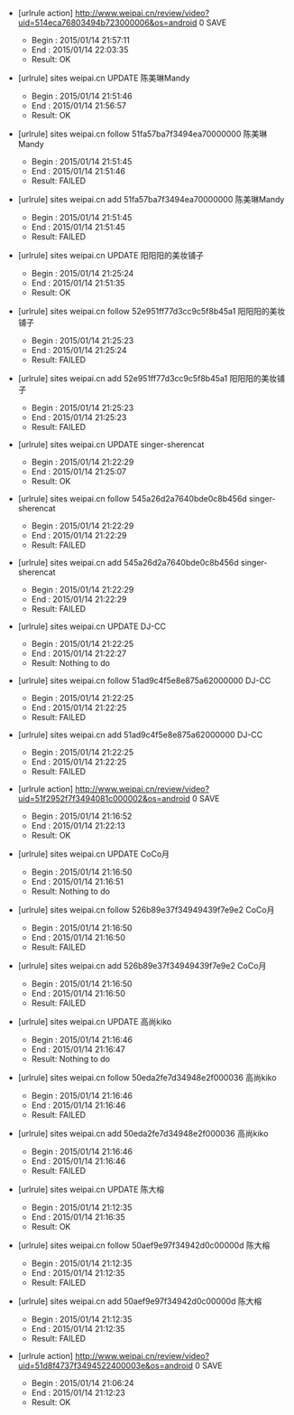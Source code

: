 * [urlrule action] http://www.weipai.cn/review/video?uid=514eca76803494b723000006&os=android 0 SAVE

    * Begin : 2015/01/14 21:57:11
    * End   : 2015/01/14 22:03:35
    * Result: OK

* [urlrule] sites weipai.cn UPDATE 陈美琳Mandy


    * Begin : 2015/01/14 21:51:46
    * End   : 2015/01/14 21:56:57
    * Result: OK

* [urlrule] sites weipai.cn follow 51fa57ba7f3494ea70000000 陈美琳Mandy


    * Begin : 2015/01/14 21:51:45
    * End   : 2015/01/14 21:51:46
    * Result: FAILED

* [urlrule] sites weipai.cn add 51fa57ba7f3494ea70000000 陈美琳Mandy


    * Begin : 2015/01/14 21:51:45
    * End   : 2015/01/14 21:51:45
    * Result: FAILED

* [urlrule] sites weipai.cn UPDATE 阳阳阳的美妆铺子


    * Begin : 2015/01/14 21:25:24
    * End   : 2015/01/14 21:51:35
    * Result: OK

* [urlrule] sites weipai.cn follow 52e951ff77d3cc9c5f8b45a1 阳阳阳的美妆铺子


    * Begin : 2015/01/14 21:25:23
    * End   : 2015/01/14 21:25:24
    * Result: FAILED

* [urlrule] sites weipai.cn add 52e951ff77d3cc9c5f8b45a1 阳阳阳的美妆铺子


    * Begin : 2015/01/14 21:25:23
    * End   : 2015/01/14 21:25:23
    * Result: FAILED

* [urlrule] sites weipai.cn UPDATE singer-sherencat


    * Begin : 2015/01/14 21:22:29
    * End   : 2015/01/14 21:25:07
    * Result: OK

* [urlrule] sites weipai.cn follow 545a26d2a7640bde0c8b456d singer-sherencat


    * Begin : 2015/01/14 21:22:29
    * End   : 2015/01/14 21:22:29
    * Result: FAILED

* [urlrule] sites weipai.cn add 545a26d2a7640bde0c8b456d singer-sherencat


    * Begin : 2015/01/14 21:22:29
    * End   : 2015/01/14 21:22:29
    * Result: FAILED

* [urlrule] sites weipai.cn UPDATE DJ-CC


    * Begin : 2015/01/14 21:22:25
    * End   : 2015/01/14 21:22:27
    * Result: Nothing to do

* [urlrule] sites weipai.cn follow 51ad9c4f5e8e875a62000000 DJ-CC


    * Begin : 2015/01/14 21:22:25
    * End   : 2015/01/14 21:22:25
    * Result: FAILED

* [urlrule] sites weipai.cn add 51ad9c4f5e8e875a62000000 DJ-CC


    * Begin : 2015/01/14 21:22:25
    * End   : 2015/01/14 21:22:25
    * Result: FAILED

* [urlrule action] http://www.weipai.cn/review/video?uid=51f2952f7f3494081c000002&os=android 0 SAVE

    * Begin : 2015/01/14 21:16:52
    * End   : 2015/01/14 21:22:13
    * Result: OK

* [urlrule] sites weipai.cn UPDATE CoCo月


    * Begin : 2015/01/14 21:16:50
    * End   : 2015/01/14 21:16:51
    * Result: Nothing to do

* [urlrule] sites weipai.cn follow 526b89e37f34949439f7e9e2 CoCo月


    * Begin : 2015/01/14 21:16:50
    * End   : 2015/01/14 21:16:50
    * Result: FAILED

* [urlrule] sites weipai.cn add 526b89e37f34949439f7e9e2 CoCo月


    * Begin : 2015/01/14 21:16:50
    * End   : 2015/01/14 21:16:50
    * Result: FAILED

* [urlrule] sites weipai.cn UPDATE 高尚kiko


    * Begin : 2015/01/14 21:16:46
    * End   : 2015/01/14 21:16:47
    * Result: Nothing to do

* [urlrule] sites weipai.cn follow 50eda2fe7d34948e2f000036 高尚kiko


    * Begin : 2015/01/14 21:16:46
    * End   : 2015/01/14 21:16:46
    * Result: FAILED

* [urlrule] sites weipai.cn add 50eda2fe7d34948e2f000036 高尚kiko


    * Begin : 2015/01/14 21:16:46
    * End   : 2015/01/14 21:16:46
    * Result: FAILED

* [urlrule] sites weipai.cn UPDATE 陈大榕


    * Begin : 2015/01/14 21:12:35
    * End   : 2015/01/14 21:16:35
    * Result: OK

* [urlrule] sites weipai.cn follow 50aef9e97f34942d0c00000d 陈大榕


    * Begin : 2015/01/14 21:12:35
    * End   : 2015/01/14 21:12:35
    * Result: FAILED

* [urlrule] sites weipai.cn add 50aef9e97f34942d0c00000d 陈大榕


    * Begin : 2015/01/14 21:12:35
    * End   : 2015/01/14 21:12:35
    * Result: FAILED

* [urlrule action] http://www.weipai.cn/review/video?uid=51d8f4737f3494522400003e&os=android 0 SAVE

    * Begin : 2015/01/14 21:06:24
    * End   : 2015/01/14 21:12:23
    * Result: OK

